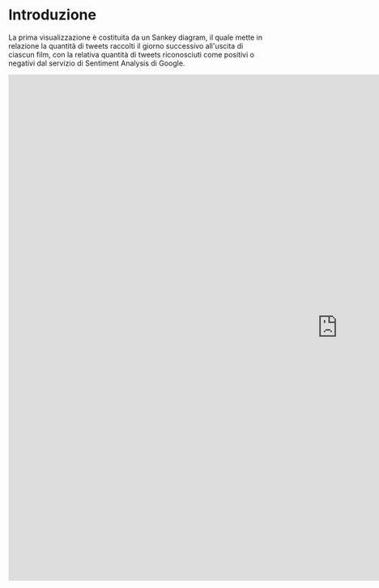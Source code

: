 # Introduzione




La prima visualizzazione è costituita da un Sankey diagram, il quale mette in relazione la quantità di tweets raccolti il giorno successivo all'uscita di ciascun film, con la relativa quantità di tweets riconosciuti come positivi o negativi dal servizio di Sentiment Analysis di Google.


<iframe seamless frameborder="0" src="https://public.tableau.com/views/SentimentAnalysisSankey/SentimentSankey?:showVizHome=no&:embed=true" width = '1300' height = '1000'  scrolling='yes' align="middle"></iframe>    
